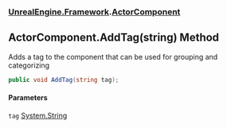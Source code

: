 ### [UnrealEngine.Framework](UnrealEngine_Framework.md 'UnrealEngine.Framework').[ActorComponent](ActorComponent.md 'UnrealEngine.Framework.ActorComponent')
## ActorComponent.AddTag(string) Method
Adds a tag to the component that can be used for grouping and categorizing  
```csharp
public void AddTag(string tag);
```
#### Parameters
<a name='UnrealEngine_Framework_ActorComponent_AddTag(string)_tag'></a>
`tag` [System.String](https://docs.microsoft.com/en-us/dotnet/api/System.String 'System.String')  
  
